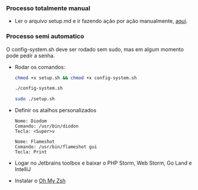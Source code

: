 ### Processo totalmente manual
- Ler o arquivo setup.md e ir fazendo ação por ação manualmente, [aqui](https://github.com/Jhon-Henkel/utils/blob/main/setup.md).

### Processo semi automatico
O config-system.sh deve ser rodado sem sudo, mas em algum momento pode pedir a senha.

- Rodar os comandos:
  ```bash
  chmod +x setup.sh && chmod +x config-system.sh
  ```
  ```bash
  ./config-system.sh
  ```
  ```bash
  sudo ./setup.sh
  ```
- Definir os atalhos personalizados
  ```
  Nome: Diodom
  Comando: /usr/bin/diodon
  Tecla: <Super>v
  ```
  ```
  Nome: Flameshot
  Comando: /usr/bin/flameshot gui
  Tecla: Print
  ```

- Logar no Jetbrains toolbox e baixar o PHP Storm, Web Storm, Go Land e IntelliJ
- Instalar o [Oh My Zsh](https://github.com/Jhon-Henkel/utils/blob/main/setup.md#zsh-and-ho-my-zsh)

